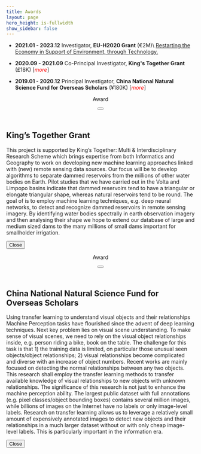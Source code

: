 ```yaml
---
title: Awards
layout: page
hero_height: is-fullwidth
show_sidebar: false
---
```


<script src = "https://ajax.googleapis.com/ajax/libs/jquery/2.1.1/jquery.min.js"></script>
- **2021.01 - 2023.12** Investigator, **EU-H2020 Grant** (€2M)\\
[Restarting the Economy in Support of Environment, through Technology.](https://cordis.europa.eu/project/id/101017857)

- **2020.09 - 2021.09** Co-Principal Investigator, **King's Together Grant** (£18K)
[<i id="award-01" style="color:red" aria-hidden="true">more</i>]

- **2019.01 - 2020.12** Principal Investigator, **China National Natural Science Fund for Overseas Scholars** (¥180K)
[<i id="award-02" style="color:red" aria-hidden="true">more</i>]

<div id="detail-01" class="modal">
  <div class="modal-background"></div>
  <div class="modal-card">
    <header class="modal-card-head">
      <p class="modal-card-title">Award</p>
      <button class="delete" id="top-close-01" aria-label="close"></button>
    </header>
    <section class="modal-card-body">
      <div class="content">
        <h2>King’s Together Grant</h2>
        <p>This project is supported by King’s Together: Multi & Interdisciplinary Research Scheme which brings expertise from both Informatics and Geography to work on developing new machine learning approaches linked with (new) remote sensing data sources. 
           Our focus will be to develop algorithms to separate dammed reservoirs from the millions of other water bodies on Earth.  Pilot studies that we have carried out in the Volta and Limpopo basins indicate that dammed reservoirs tend to have a triangular or elongate triangular shape, whereas natural reservoirs tend to be round. 
           The goal of is to employ machine learning techniques, e.g. deep neural networks, to detect and recognize dammed reservoirs in remote sensing imagery. By identifying water bodies spectrally in earth observation imagery and then analysing their shape we hope to extend our database of large and medium sized dams to the many millions of small dams important for smallholder irrigation. 
        </p>
      </div>
    </section>
    <footer class="modal-card-foot">
        <button class="button" id="close-01">Close</button>
    </footer>
  </div>
</div>

<div id="detail-02" class="modal">
  <div class="modal-background"></div>
  <div class="modal-card">
    <header class="modal-card-head">
      <p class="modal-card-title">Award</p>
      <button class="delete" id="top-close-02" aria-label="close"></button>
    </header>
    <section class="modal-card-body">
      <div class="content">
        <h2>China National Natural Science Fund for Overseas Scholars</h2>
        <p>
        Using transfer learning to understand visual objects and their relationships
        Machine Perception tasks have flourished since the advent of deep learning techniques. Next key problem lies on visual scene understanding. To make sense of visual scenes, we need to rely on the visual object relationships inside, e.g. person riding a bike, book on the table. The challenge for this task is that 1) the training data is limited, on particular those unusual seen objects/object relationships; 2) visual relationships become complicated and diverse with an increase of object numbers. Recent works are mainly focused on detecting the normal relationships between any two objects.  
        This research shall employ the transfer learning methods to transfer available knowledge of visual relationships to new objects with unknown relationships. The significance of this research is not just to enhance the machine perception ability. The largest public dataset with full annotations (e.g. pixel classes/object bounding boxes) contains several million images, while billions of images on the Internet have no labels or only image-level labels. Research on transfer learning allows us to leverage a relatively small amount of expensively annotated images to detect new objects and their relationships in a much larger dataset without or with only cheap image-level labels. This is particularly important in the information era.
        </p>
      </div>
    </section>
    <footer class="modal-card-foot">
        <button class="button" id="close-02">Close</button>
    </footer>
  </div>
</div>

<script>
$("#award-01").click(function() {
  $("#detail-01").addClass("is-active");  
});
$("#top-close-01").click(function() {
   $("#detail-01").removeClass("is-active");
});
$("#close-01").click(function() {
   $("#detail-01").removeClass("is-active");
});
$("#award-02").click(function() {
  $("#detail-02").addClass("is-active");  
});
$("#top-close-02").click(function() {
   $("#detail-02").removeClass("is-active");
});
$("#close-02").click(function() {
   $("#detail-02").removeClass("is-active");
});
</script>
